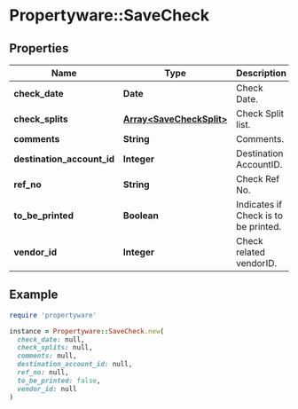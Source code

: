 # Propertyware::SaveCheck

## Properties

| Name | Type | Description | Notes |
| ---- | ---- | ----------- | ----- |
| **check_date** | **Date** | Check Date. |  |
| **check_splits** | [**Array&lt;SaveCheckSplit&gt;**](SaveCheckSplit.md) | Check Split list. | [optional] |
| **comments** | **String** | Comments. | [optional] |
| **destination_account_id** | **Integer** | Destination AccountID. |  |
| **ref_no** | **String** | Check Ref No. | [optional] |
| **to_be_printed** | **Boolean** | Indicates if Check is to be printed. | [optional] |
| **vendor_id** | **Integer** | Check related vendorID. | [optional] |

## Example

```ruby
require 'propertyware'

instance = Propertyware::SaveCheck.new(
  check_date: null,
  check_splits: null,
  comments: null,
  destination_account_id: null,
  ref_no: null,
  to_be_printed: false,
  vendor_id: null
)
```

